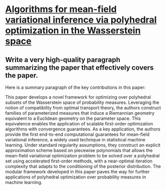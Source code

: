 # [Algorithms for mean-field variational inference via polyhedral   optimization in the Wasserstein space](https://arxiv.org/abs/2312.02849)

## Write a very high-quality paragraph summarizing the paper that effectively covers the paper.

 Here is a summary paragraph of the key contributions in this paper:

This paper develops a novel framework for optimizing over polyhedral subsets of the Wasserstein space of probability measures. Leveraging the notion of compatibility from optimal transport theory, the authors construct families of parameterized measures that induce a Riemannian geometry equivalent to a Euclidean geometry on the parameter space. This equivalence enables the application of scalable first-order optimization algorithms with convergence guarantees. As a key application, the authors provide the first end-to-end computational guarantees for mean-field variational inference, a widely used technique in statistical machine learning. Under standard regularity assumptions, they construct an explicit approximation scheme based on piecewise polynomials that allows the mean-field variational optimization problem to be solved over a polyhedral set using accelerated first-order methods, with a near-optimal iteration complexity that adapts to the conditioning of the posterior distribution. The modular framework developed in this paper paves the way for further applications of polyhedral optimization over probability measures in machine learning.
